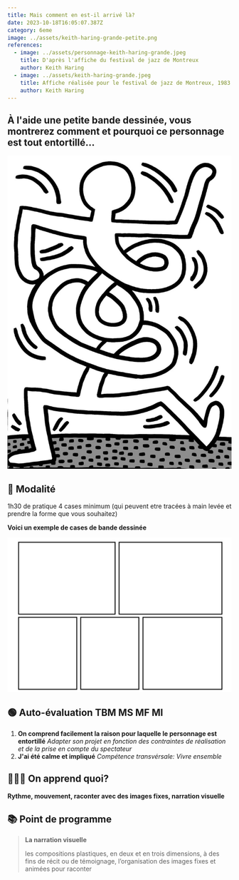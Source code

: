 ```yaml
---
title: Mais comment en est-il arrivé là?
date: 2023-10-18T16:05:07.387Z
category: 6eme
image: ../assets/keith-haring-grande-petite.png
references:
  - image: ../assets/personnage-keith-haring-grande.jpeg
    title: D'après l'affiche du festival de jazz de Montreux
    author: Keith Haring
  - image: ../assets/keith-haring-grande.jpeg
    title: Affiche réalisée pour le festival de jazz de Montreux, 1983
    author: Keith Haring
---
```

## **À l'aide une petite bande dessinée, vous montrerez comment et pourquoi ce personnage est tout entortillé...**

![](../assets/personnage-keith-haring-grande.jpeg)

## **🔎 Modalité**

1h30 de pratique 4 cases minimum (qui peuvent etre tracées à main levée et prendre la forme que vous souhaitez)

**Voici un exemple de cases de bande dessinée**

![](../assets/cases-grande.jpeg)

## **🟢 Auto-évaluation        TBM MS MF MI**

1. **On comprend facilement la raison pour laquelle le personnage est entortillé** *Adapter son projet en fonction des contraintes de réalisation et de la prise en compte du spectateur*
2. **J'ai été calme et impliqué** *Compétence transvérsale: Vivre ensemble*

## 👩🏼‍🏫 On apprend quoi?

**Rythme, mouvement, raconter avec des images fixes, narration visuelle**

## **📚 Point de programme**

> **La narration visuelle** 
>
> les compositions plastiques, en deux et en trois dimensions, à des fins de récit ou de témoignage, l’organisation des images fixes et animées pour raconter